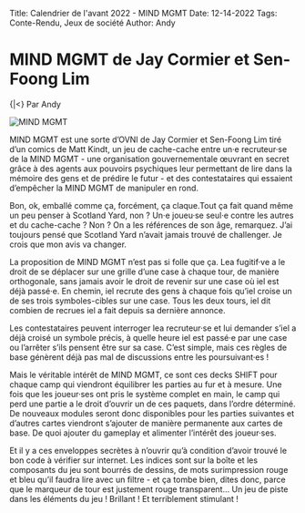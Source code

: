 Title: Calendrier de l'avant 2022 - MIND MGMT
Date: 12-14-2022
Tags: Conte-Rendu, Jeux de société
Author: Andy


# MIND MGMT de Jay Cormier et Sen-Foong Lim
{|<} Par Andy

![MIND MGMT](https://imaginaire.com/fr/images/MIND-MGMT-ANGLAIS__093674636101.JPG)

MIND MGMT est une sorte d’OVNI de Jay Cormier et Sen-Foong Lim tiré d’un comics de Matt Kindt, un jeu de cache-cache entre un·e recruteur·se de la MIND MGMT - une organisation gouvernementale œuvrant en secret grâce à des agents aux pouvoirs psychiques leur permettant de lire dans la mémoire des gens et de prédire le futur - et des contestataires qui essaient d’empêcher la MIND MGMT de manipuler en rond. 

Bon, ok, emballé comme ça, forcément, ça claque.Tout ça fait quand même un peu penser à Scotland Yard, non ? Un·e joueu·se seul·e contre les autres et du cache-cache ? Non ? On a les références de son âge, remarquez. J’ai toujours pensé que Scotland Yard n’avait jamais trouvé de challenger. Je crois que mon avis va changer.

La proposition de MIND MGMT n’est pas si folle que ça. Lea fugitif·ve a le droit de se déplacer sur une grille d’une case à chaque tour, de manière orthogonale, sans jamais avoir le droit de revenir sur une case où iel est déjà passé·e. En chemin, iel recrute des gens à chaque fois qu’iel croise un de ses trois symboles-cibles sur une case. Tous les deux tours, iel dit combien de recrues iel a fait depuis sa dernière annonce.

Les contestataires peuvent interroger lea recruteur·se et lui demander s’iel a déjà croisé un symbole précis, à quelle heure iel est passé·e par une case ou l’arrêter s’ils pensent être sur sa case. C’est simple, mais ces règles de base génèrent déjà pas mal de discussions entre les poursuivant·es !

Mais le véritable intérêt de MIND MGMT, ce sont ces decks SHIFT pour chaque camp qui viendront équilibrer les parties au fur et à mesure. Une fois que les joueur·ses ont pris le système complet en main, le camp qui perd une partie a le droit d’ouvrir un de ces paquets, dans l’ordre déterminé. De nouveaux modules seront donc disponibles pour les parties suivantes et d’autres cartes viendront s’ajouter de manière permanente aux cartes de base. De quoi ajouter du gameplay et alimenter l’intérêt des joueur·ses.

Et il y a ces enveloppes secrètes à n’ouvrir qu’à condition d’avoir trouvé le bon code à vérifier sur internet. Les indices sont sur la boîte et les composants du jeu sont bourrés de dessins, de mots surimpression rouge et bleu qu’il faudra lire avec un filtre - et ça tombe bien, dites donc, parce que le marqueur de tour est justement rouge transparent… Un jeu de piste dans les éléments du jeu ! Brillant ! Et terriblement stimulant !
